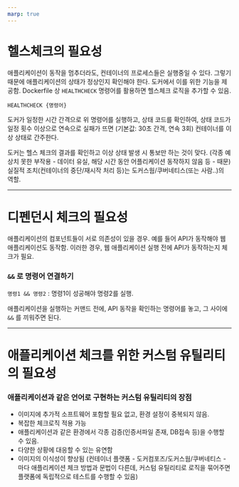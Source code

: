 ```yaml
---
marp: true
---
```


# 헬스체크의 필요성

애플리케이션이 동작을 멈추더라도, 컨테이너의 프로세스들은 실행중일 수 있다. 
그렇기 때문에 애플리케이션의 상태가 정상인지 확인해야 한다.
도커에서 이를 위한 기능을 제공함.
Dockerfile 상 `HEALTHCHECK` 명령어를 활용하면 헬스체크 로직을 추가할 수 있음.
```
HEALTHCHECK {명령어}
```
도커가 일정한 시간 간격으로 위 명령어를 실행하고, 상태 코드를 확인하여, 상태 코드가 일정 횟수 이상으로 연속으로 실패가 뜨면 (기본값: 30초 간격, 연속 3회) 컨테이너를 이상 상태로 간주한다.


도커는 헬스 체크의 결과를 확인하고 이상 상태 발생 시 통보만 하는 것이 맞다.
(각종 예상치 못한 부작용 - 데이터 유실, 해당 시간 동안 어플리케이션 동작하지 않음 등 - 때문) 
실질적 조치(컨테이너의 중단/재시작 처리 등)는 도커스웜/쿠버네티스(또는 사람..)의 역할. 

---

# 디펜던시 체크의 필요성

애플리케이션의 컴포넌트들이 서로 의존성이 있을 경우.
예를 들어 API가 동작해야 웹 애플리케이션도 동작함.
이러한 경우, 웹 애플리케이션 실행 전에 API가 동작하는지 체크가 필요.

### `&&` 로 명령어 연결하기
`명령1 && 명령2` : 명령1이 성공해야 명령2를 실행.

애플리케이션을 실행하는 커맨드 전에, API 동작을 확인하는 명령어를 놓고, 그 사이에 `&&` 를 끼워주면 된다.

---

# 애플리케이션 체크를 위한 커스텀 유틸리티의 필요성 



### 애플리케이션과 같은 언어로 구현하는 커스텀 유틸리티의 장점
- 이미지에 추가적 소프트웨어 포함할 필요 없고, 환경 설정이 중복되지 않음.
- 복잡한 체크로직 적용 가능
- 애플리케이션과 같은 환경에서 각종 검증(인증서파일 존재, DB접속 등)을 수행할 수 있음.
- 다양한 상황에 대응할 수 있는 유연함
- 이미지의 이식성이 향상됨 (컨테이너 플랫폼 - 도커컴포즈/도커스웜/쿠버네티스 - 마다 애플리케이션 체크 방법과 문법이 다른데, 커스텀 유틸리티로 로직을 묶어주면 플랫폼에 독립적으로 테스트를 수행할 수 있음)